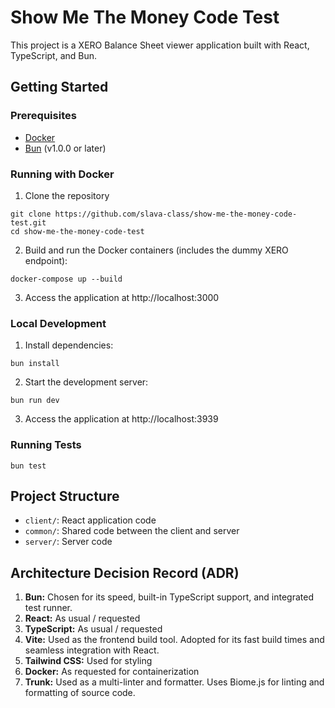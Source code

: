 # Show Me The Money Code Test

This project is a XERO Balance Sheet viewer application built with React, TypeScript, and Bun.

## Getting Started

### Prerequisites

- [Docker](https://www.docker.com/get-started)
- [Bun](https://bun.sh/) (v1.0.0 or later)

### Running with Docker

1. Clone the repository

```
git clone https://github.com/slava-class/show-me-the-money-code-test.git
cd show-me-the-money-code-test
```

2. Build and run the Docker containers (includes the dummy XERO endpoint):

```
docker-compose up --build
```

3. Access the application at http://localhost:3000

### Local Development

1. Install dependencies:

```
bun install
```

2. Start the development server:

```
bun run dev
```

3. Access the application at http://localhost:3939

### Running Tests

```
bun test
```

## Project Structure

- `client/`: React application code
- `common/`: Shared code between the client and server
- `server/`: Server code

## Architecture Decision Record (ADR)

1. **Bun:** Chosen for its speed, built-in TypeScript support, and integrated test runner.
2. **React:** As usual / requested
3. **TypeScript:** As usual / requested
4. **Vite:** Used as the frontend build tool. Adopted for its fast build times and seamless integration with React.
5. **Tailwind CSS:** Used for styling
6. **Docker:** As requested for containerization
7. **Trunk:** Used as a multi-linter and formatter. Uses Biome.js for linting and formatting of source code.